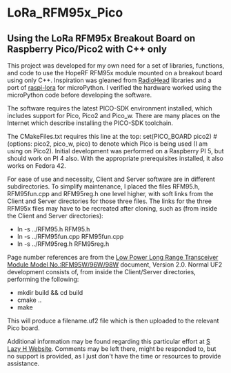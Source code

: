 # LoRa_RFM95x_Pico
Using the LoRa RFM95x Breakout Board on Raspberry Pico/Pico2 with C++ only
-------------------------
This project was developed for my own need for a set of libraries, functions, and code to use the HopeRF RFM95x module mounted on a breakout board using only C++. Inspiration was gleaned from [RadioHead](https://www.airspayce.com/mikem/arduino/RadioHead/index.html) libraries and a port of [raspi-lora](https://pypi.org/project/raspi-lora/) for microPython. I verified the hardware worked using the microPython code before developing the software.

The software requires the latest PICO-SDK environment installed, which includes support for Pico, Pico2 and Pico_w. There are many places on the Internet which describe installing the PICO-SDK toolchain.

The CMakeFiles.txt requires this line at the top: set(PICO_BOARD pico2) # (options: pico2, pico_w, pico) to denote which Pico is being used (I am using on Pico2). Initial development was performed on a Raspberry PI 5, but should work on PI 4 also. With the appropriate prerequisites installed, it also works on Fedora 42.

For ease of use and necessity, Client and Server software are in different subdirectories. To simplify maintenance, I placed the files RFM95.h, RFM95fun.cpp and RFM95reg.h one level higher, with soft links from the Client and Server directories for those three files. The links for the three RFM95x files may have to be recreated after cloning, such as (from inside the Client and Server directories):

- ln -s ../RFM95.h RFM95.h
- ln -s ../RFM95fun.cpp RFM95fun.cpp
- ln -s ../RFM95reg.h RFM95reg.h

Page number references are from the [Low Power Long Range Transceiver Module Model No.:RFM95W/96W/98W](https://hoperf.com) document, Version 2.0. Normal UF2 development consists of, from inside the Client/Server directories, performing the following:

- mkdir build && cd build
- cmake ..
- make

This will produce a filename.uf2 file which is then uploaded to the relevant Pico board.

Additional information may be found regarding this particular effort at [S Lazy H Website](https://slazyh.netlify.app). Comments may be left there, might be responded to, but no support is provided, as I just don't have the time or resources to provide assistance.

